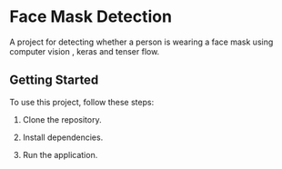 # Face Mask Detection
A project for detecting whether a person is wearing a face mask using computer vision , keras and tenser flow.

## Getting Started

To use this project, follow these steps:

1. Clone the repository.
   
3. Install dependencies.
4. Run the application.

